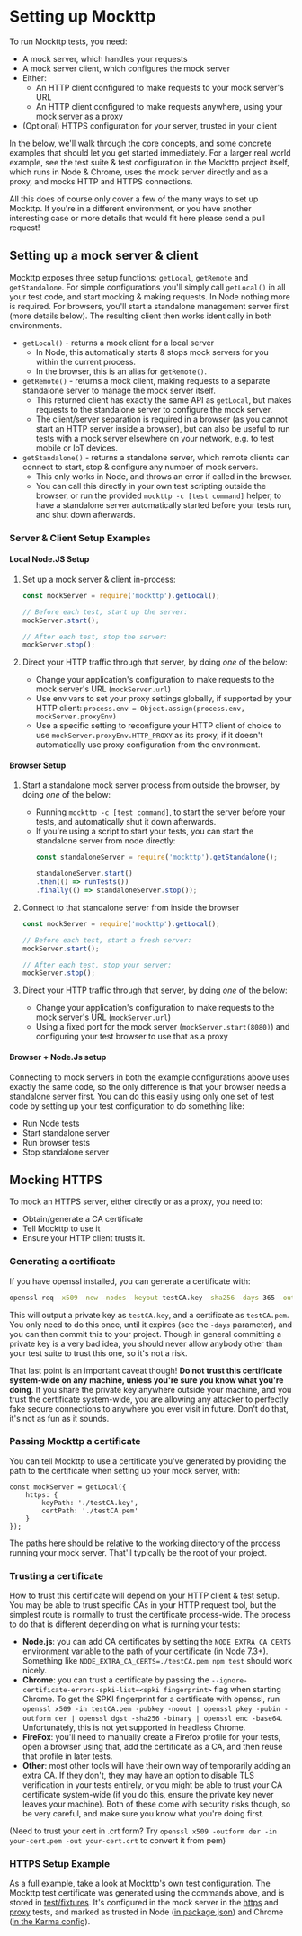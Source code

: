 # Setting up Mockttp

To run Mockttp tests, you need:

* A mock server, which handles your requests
* A mock server client, which configures the mock server
* Either:
    - An HTTP client configured to make requests to your mock server's URL
    - An HTTP client configured to make requests anywhere, using your mock server as a proxy
* (Optional) HTTPS configuration for your server, trusted in your client

In the below, we'll walk through the core concepts, and some concrete examples that should let you get started immediately. For a larger real world example, see the test suite & test configuration in the Mockttp project itself, which runs in Node & Chrome, uses the mock server directly and as a proxy, and mocks HTTP and HTTPS connections.

All this does of course only cover a few of the many ways to set up Mockttp. If you're in a different environment, or you have another interesting case or more details that would fit here please send a pull request!

## Setting up a mock server & client

Mockttp exposes three setup functions: `getLocal`, `getRemote` and `getStandalone`. For simple configurations you'll simply call `getLocal()` in all your test code, and start mocking & making requests. In Node nothing more is required. For browsers, you'll start a standalone management server first (more details below). The resulting client then works identically in both environments.

* `getLocal()` - returns a mock client for a local server
    - In Node, this automatically starts & stops mock servers for you within the current process.
    - In the browser, this is an alias for `getRemote()`.
* `getRemote()` - returns a mock client, making requests to a separate standalone server to manage the mock server itself.
    - This returned client has exactly the same API as `getLocal`, but makes requests to the standalone server to configure the mock server.
    - The client/server separation is required in a browser (as you cannot start an HTTP server inside a browser), but can also be useful to run tests with a mock server elsewhere on your network, e.g. to test mobile or IoT devices.
* `getStandalone()` - returns a standalone server, which remote clients can connect to start, stop & configure any number of mock servers.
    - This only works in Node, and throws an error if called in the browser.
    - You can call this directly in your own test scripting outside the browser, or run the provided `mockttp -c [test command]` helper, to have a standalone server automatically started before your tests run, and shut down afterwards.

### Server & Client Setup Examples

#### Local Node.JS Setup

1. Set up a mock server & client in-process:
    ```typescript
    const mockServer = require('mockttp').getLocal();

    // Before each test, start up the server:
    mockServer.start();

    // After each test, stop the server:
    mockServer.stop();
    ```

2. Direct your HTTP traffic through that server, by doing _one_ of the below:
    * Change your application's configuration to make requests to the mock server's URL (`mockServer.url`)
    * Use env vars to set your proxy settings globally, if supported by your HTTP client: `process.env = Object.assign(process.env, mockServer.proxyEnv)`
    * Use a specific setting to reconfigure your HTTP client of choice to use `mockServer.proxyEnv.HTTP_PROXY` as its proxy, if it doesn't automatically use proxy configuration from the environment.

#### Browser Setup

1. Start a standalone mock server process from outside the browser, by doing _one_ of the below:
    * Running `mockttp -c [test command]`, to start the server before your tests, and automatically shut it down afterwards.
    * If you're using a script to start your tests, you can start the standalone server from node directly:
      ```typescript
      const standaloneServer = require('mockttp').getStandalone();

      standaloneServer.start()
      .then(() => runTests())
      .finally(() => standaloneServer.stop());
      ```
2. Connect to that standalone server from inside the browser
    ```typescript
    const mockServer = require('mockttp').getLocal();

    // Before each test, start a fresh server:
    mockServer.start();

    // After each test, stop your server:
    mockServer.stop();
    ```

3. Direct your HTTP traffic through that server, by doing _one_ of the below:
    * Change your application's configuration to make requests to the mock server's URL (`mockServer.url`)
    * Using a fixed port for the mock server (`mockServer.start(8080)`) and configuring your test browser to use that as a proxy

#### Browser + Node.Js setup

Connecting to mock servers in both the example configurations above uses exactly the same code, so the only difference is that your browser needs a standalone server first. You can do this easily using only one set of test code by setting up your test configuration to do something like:

* Run Node tests
* Start standalone server
* Run browser tests
* Stop standalone server

## Mocking HTTPS

To mock an HTTPS server, either directly or as a proxy, you need to:

* Obtain/generate a CA certificate
* Tell Mockttp to use it
* Ensure your HTTP client trusts it.

### Generating a certificate

If you have openssl installed, you can generate a certificate with:

```bash
openssl req -x509 -new -nodes -keyout testCA.key -sha256 -days 365 -out testCA.pem -subj '/CN=Mockttp Testing CA - DO NOT TRUST'
```

This will output a private key as `testCA.key`, and a certificate as `testCA.pem`. You only need to do this once,
until it expires (see the `-days` parameter), and you can then commit this to your project. Though in general
committing a private key is a very bad idea, you should never allow anybody other than your test suite to trust this one,
so it's not a risk.

That last point is an important caveat though! **Do not trust this certificate system-wide on any machine, unless you're sure you know what you're doing**. If you share the private key anywhere outside your machine, and you trust the certificate system-wide, you are allowing any attacker to perfectly fake secure connections to anywhere you ever visit in future. Don't do that, it's not as fun as it sounds.

### Passing Mockttp a certificate

You can tell Mockttp to use a certificate you've generated by providing the path to the certificate when setting up your mock server, with:

```
const mockServer = getLocal({
    https: {
        keyPath: './testCA.key',
        certPath: './testCA.pem'
    }
});
```

The paths here should be relative to the working directory of the process running your mock server. That'll typically be the root of your project.

### Trusting a certificate

How to trust this certificate will depend on your HTTP client & test setup. You may be able to trust specific CAs in your HTTP request tool, but the simplest route is normally to trust the certificate process-wide. The process to do that is different depending on what is running your tests:

* **Node.js**: you can add CA certificates by setting the `NODE_EXTRA_CA_CERTS` environment variable to the path of your certificate (in Node 7.3+).
  Something like `NODE_EXTRA_CA_CERTS=./testCA.pem npm test` should work nicely.
* **Chrome**: you can trust a certificate by passing the `--ignore-certificate-errors-spki-list=<spki fingerprint>` flag when starting Chrome.
  To get the SPKI fingerprint for a certificate with openssl, run `openssl x509 -in testCA.pem -pubkey -noout | openssl pkey -pubin -outform der | openssl dgst -sha256 -binary | openssl enc -base64`. Unfortunately, this is not yet supported in headless Chrome.
* **FireFox**: you'll need to manually create a Firefox profile for your tests, open a browser using that, add the certificate as a CA, and then reuse that profile in later tests.
* **Other**: most other tools will have their own way of temporarily adding an extra CA. If they don't, they may have an option to disable TLS verification in your tests entirely, or you might be able to trust your CA certificate system-wide (if you do this, ensure the private key never leaves your machine). Both of these come with security risks though, so be very careful, and make sure you know what you're doing first.

(Need to trust your cert in .crt form? Try `openssl x509 -outform der -in your-cert.pem -out your-cert.crt` to convert it from pem)

### HTTPS Setup Example

As a full example, take a look at Mockttp's own test configuration. The Mockttp test certificate was generated using the commands above, and is stored in [test/fixtures](https://github.com/httptoolkit/mockttp/tree/a6c8e155/test/fixtures). It's configured in the mock server in the [https](https://github.com/httptoolkit/mockttp/blob/a6c8e155/test/integration/https.spec.ts) and [proxy](https://github.com/httptoolkit/mockttp/blob/a6c8e155/test/integration/proxy.spec.ts) tests, and marked as trusted in Node ([in package.json](https://github.com/httptoolkit/mockttp/blob/a6c8e155/package.json#L38)) and Chrome ([in the Karma config](https://github.com/httptoolkit/mockttp/blob/a6c8e155/karma.conf.js#L77)).
